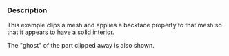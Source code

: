 ### Description

This example clips a mesh and applies a backface property to that mesh so that it appears to have a solid interior.

The "ghost" of the part clipped away is also shown.
